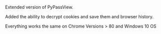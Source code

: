 Extended version of PyPassView.

Added the ability to decrypt cookies and save them and browser history.

Everything works the same on Chrome Versions > 80 and Windows 10 OS
